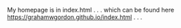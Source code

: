 My homepage is in index.html . . . which can be found here https://grahamwgordon.github.io/index.html . . . 
